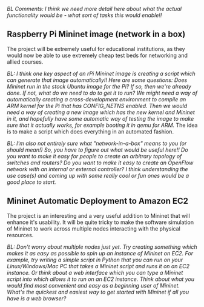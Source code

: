 *BL Comments: I think we need more detail here about what the actual functionality would be - what sort of tasks this would enable!!*

## Raspberry Pi Mininet image (network in a box)
The project will be extremely useful for educational institutions, as they would now be able to use extremely cheap test beds for networking and allied courses.

*BL: I think one key aspect of an rPi Mininet image is creating a script which can generate that image automatically!! Here are some questions: Does Mininet run in the stock Ubuntu image for the Pi? If so, then we're already done. If not, what do we need to do to get it to run? We might need a way of automatically creating a cross-development environment to compile an ARM kernel for the Pi that has CONFIG_NETNS enabled. Then we would need a way of creating a new image which has the new kernel and Mininet in it, and hopefully have some automatic way of testing the image to make sure that it actually works, for example booting it in qemu for ARM.* The idea is to make a script which does everything in an automated fashion.

*BL: I'm also not entirely sure what "network-in-a-box" means to you (or should mean!) So, you have to figure out what would be useful here!! Do you want to make it easy for people to create an arbitrary topology of switches and routers? Do you want to make it easy to create an OpenFlow network with an internal or external controller? I think understanding the use case(s) and coming up with some really cool or fun ones would be a good place to start.*

## Mininet Automatic Deployment to Amazon EC2  
The project is an interesting and a very useful addition to Mininet that will enhance it's usability. It will be quite tricky to make the software simulation of Mininet to work across multiple nodes interacting with the physical resources.

*BL: Don't worry about multiple nodes just yet. Try creating something which makes it as easy as possible to spin up an instance of Mininet on EC2. For example, try writing a simple script in Python that you can run on  your Linux/Windows/Mac PC that takes a Mininet script and runs it on an EC2 instance. Or think about a web interface which you can type a Mininet script into which allows it to run on an EC2 instance. Think about what you would find most convenient and easy as a beginning user of Mininet. What's the quickest and easiest way to get started with Mininet if all you have is a web browser?*
